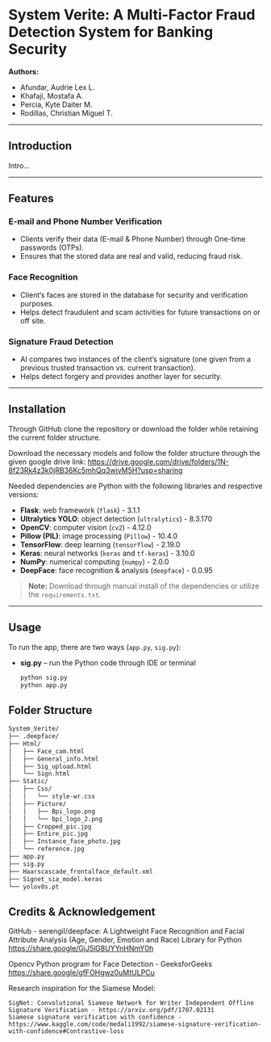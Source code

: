 # System Verite: A Multi-Factor Fraud Detection System for Banking Security  

**Authors:**  
- Afundar, Audrie Lex L.  
- Khafaji, Mostafa A.  
- Percia, Kyte Daiter M.  
- Rodillas, Christian Miguel T.  

---

## Introduction  
Intro…  

---

## Features  

### E-mail and Phone Number Verification  
- Clients verify their data (E-mail & Phone Number) through One-time passwords (OTPs).  
- Ensures that the stored data are real and valid, reducing fraud risk.  

### Face Recognition  
- Client’s faces are stored in the database for security and verification purposes.  
- Helps detect fraudulent and scam activities for future transactions on or off site.  

### Signature Fraud Detection  
- AI compares two instances of the client’s signature (one given from a previous trusted transaction vs. current transaction).  
- Helps detect forgery and provides another layer for security.  

---

## Installation  
Through GitHub clone the repository or download the folder while retaining the current folder structure.  

Download the necessary models and follow the folder structure through the given google drive link:
	https://drive.google.com/drive/folders/1N-8f23Rk4z3k0jRB36Kc5mhQq3wivM5H?usp=sharing

Needed dependencies are Python with the following libraries and respective versions:  

- **Flask**: web framework (`flask`) - 3.1.1  
- **Ultralytics YOLO**: object detection (`ultralytics`) - 8.3.170  
- **OpenCV**: computer vision (`cv2`) - 4.12.0  
- **Pillow (PIL)**: image processing (`Pillow`) - 10.4.0  
- **TensorFlow**: deep learning (`tensorflow`) - 2.19.0  
- **Keras**: neural networks (`keras` and `tf-keras`) - 3.10.0  
- **NumPy**: numerical computing (`numpy`) - 2.0.0  
- **DeepFace**: face recognition & analysis (`deepface`) - 0.0.95  

> **Note:** Download through manual install of the dependencies or utilize the `requirements.txt`.


---

## Usage  
To run the app, there are two ways (`app.py`, `sig.py`):  

- **sig.py** – run the Python code through IDE or terminal  
  ```bash
  python sig.py
  python app.py

## Folder Structure
```bash
System_Verite/
├── .deepface/
├── Html/
│   ├── Face_cam.html
│   ├── General_info.html
│   ├── Sig_upload.html
│   └── Sign.html
├── Static/
│   ├── Css/
│   │   └── style-wr.css
│   ├── Picture/
│   │   ├── Bpi_logo.png
│   │   └── bpi_logo_2.png
│   ├── Cropped_pic.jpg
│   ├── Entire_pic.jpg
│   ├── Instance_face_photo.jpg
│   └── reference.jpg
├── app.py
├── sig.py
├── Haarscascade_frontalface_default.xml
├── Signet_sia_model.keras
└── yolov8s.pt
```
## Credits & Acknowledgement

GitHub - serengil/deepface: A Lightweight Face Recognition and Facial Attribute Analysis (Age, Gender, Emotion and Race) Library for Python https://share.google/GjJ5lG8UYYnHNmY0h

Opencv Python program for Face Detection - GeeksforGeeks https://share.google/gfFOHgwz0uMtULPCu

Research inspiration for the Siamese Model:

	SigNet: Convolutional Siamese Network for Writer Independent Offline Signature Verification - https://arxiv.org/pdf/1707.02131
	Siamese signature verification with confidence - https://www.kaggle.com/code/medali1992/siamese-signature-verification-with-confidence#Contrastive-loss
